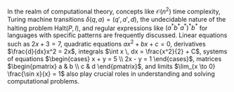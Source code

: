 In the realm of computational theory, concepts like $\mathcal{O}(n^2)$ time complexity, Turing machine transitions $\delta(q, a) = (q', a', d)$, the undecidable nature of the halting problem $\text{Halt}(P, I)$, and regular expressions like $(a^*b^*a^*)^*b^*$ for languages with specific patterns are frequently discussed. Linear equations such as $2x + 3 = 7$, quadratic equations $ax^2 + bx + c = 0$, derivatives $\frac{d}{dx}x^2 = 2x$, integrals $\int x \, dx = \frac{x^2}{2} + C$, systems of equations $\begin{cases} x + y = 5 \\ 2x - y = 1 \end{cases}$, matrices $\begin{pmatrix} a & b \\ c & d \end{pmatrix}$, and limits $\lim_{x \to 0} \frac{\sin x}{x} = 1$ also play crucial roles in understanding and solving computational problems.